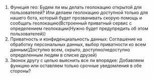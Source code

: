 1. Функция гео: Будем ли мы делать геолокацию открытой для пользователей? Или делаем геолокацию доступной только для нашего бота, который будет прозванивать скорую помощь и сообщать геолокацию(Встроенный приватный сервис с определением геолокации(Нужно будет предупредить об этом пользователей))
2. Приватность и конфиденциальность данных: Соглашение на обработку персональных данных, выбор приватности ко всем данным(Доступно всем, скрыто, доступно/недоступно определенным людям в списке друзей)
3. Звонок другу с целью выяснить все ли впорядке: Добавляем функцию или оставляем только срочные уведомления в обе стороны?